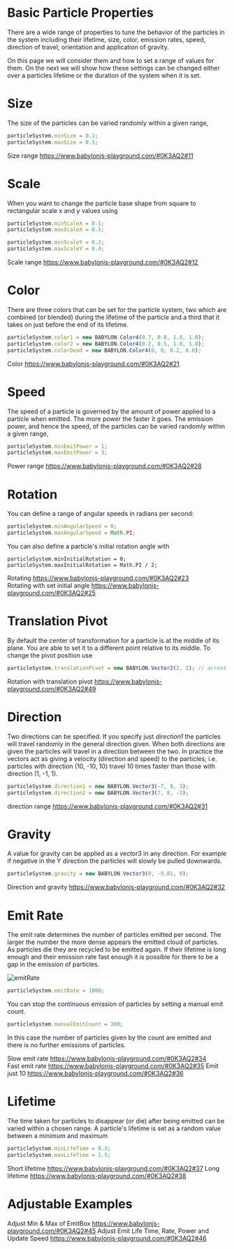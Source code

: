 # Basic Particle Properties
There are a wide range of properties to tune the behavior of the particles in the system including their lifetime, size, color, emission rates, speed, direction of travel, orientation and application of gravity.

On this page we will consider them and how to set a range of values for them. On the next we will show how these settings can be changed either over a particles lifetime or the duration of the system when it is set.


# Size
The size of the particles can be varied randomly within a given range,

```javascript
particleSystem.minSize = 0.1;
particleSystem.maxSize = 0.5;
```
Size range https://www.babylonjs-playground.com/#0K3AQ2#11

# Scale
When you want to change the particle base shape from square to rectangular scale x and y values using

```javascript
particleSystem.minScaleX = 0.1;
particleSystem.maxScaleX = 0.5;

particleSystem.minScaleY = 0.2;
particleSystem.maxScaleY = 0.4;
```

Scale range https://www.babylonjs-playground.com/#0K3AQ2#12

# Color
There are three colors that can be set for the particle system, two which are combined (or blended) during the lifetime of the particle and a third that it takes on just before the end of its lifetime. 

```javascript
particleSystem.color1 = new BABYLON.Color4(0.7, 0.8, 1.0, 1.0);
particleSystem.color2 = new BABYLON.Color4(0.2, 0.5, 1.0, 1.0);
particleSystem.colorDead = new BABYLON.Color4(0, 0, 0.2, 0.0);
```

Color https://www.babylonjs-playground.com/#0K3AQ2#21

# Speed
The speed of a particle is governed by the amount of power applied to a particle when emitted. The more power the faster it goes. The emission power, and hence the speed, of the particles can be varied randomly within a given range,

```javascript
particleSystem.minEmitPower = 1;
particleSystem.maxEmitPower = 3;
```
 
Power range https://www.babylonjs-playground.com/#0K3AQ2#28

# Rotation
You can define a range of angular speeds in radians per second:

```javascript
particleSystem.minAngularSpeed = 0;
particleSystem.maxAngularSpeed = Math.PI;
```

You can also define a particle's initial rotation angle with

```
particleSystem.minInitialRotation = 0;
particleSystem.maxInitialRotation = Math.PI / 2;
```

Rotating https://www.babylonjs-playground.com/#0K3AQ2#23  
Rotating with set initial angle https://www.babylonjs-playground.com/#0K3AQ2#25

# Translation Pivot

By default the center of transformation for a particle is at the middle of its plane. You are able to set it to a different point relative to its middle. To change the pivot position use

```javascript
particleSystem.translationPivot = new BABYLON.Vector2(2, 2); // across and up the containing plane
```

Rotation with translation pivot https://www.babylonjs-playground.com/#0K3AQ2#49

# Direction
Two directions can be specified. If you specify just *direction1* the particles will travel randomly in the general direction given. When both directions are given the particles will travel in a direction between the two. In practice the vectors act as giving a velocity (direction and speed) to the particles; i.e. particles with direction (10, -10, 10) travel 10 times faster than those with direction (1, -1, 1).

```javascript
particleSystem.direction1 = new BABYLON.Vector3(-7, 8, 3);
particleSystem.direction2 = new BABYLON.Vector3(7, 8, -3);
```

direction range https://www.babylonjs-playground.com/#0K3AQ2#31

# Gravity
A value for gravity can be applied as a vector3 in any direction. For example if negative in the Y direction the particles will slowly be pulled downwards.

```javascript
particleSystem.gravity = new BABYLON.Vector3(0, -9.81, 0);
```
Direction and gravity https://www.babylonjs-playground.com/#0K3AQ2#32
 
#  Emit Rate
The emit rate determines the number of particles emitted per second. The larger the number the more dense appears the emitted cloud of particles. As particles die they are recycled to be emitted again. If their lifetime is long enough and their emission rate fast enough it is possible for there to be a gap in the emission of particles. 

![emitRate](/img/how_to/Particles/12-3.png)

```javascript
particleSystem.emitRate = 1000;
```

You can stop the continuous emission of particles by setting a manual emit count.

```javascript
particleSystem.manualEmitCount = 300;
```

In this case the number of particles given by the count are emitted and there is no further emissions of particles.

Slow emit rate https://www.babylonjs-playground.com/#0K3AQ2#34  
Fast emit rate https://www.babylonjs-playground.com/#0K3AQ2#35
Emit just 10 https://www.babylonjs-playground.com/#0K3AQ2#36

# Lifetime
The time taken for particles to disappear (or die) after being emitted can be varied within a chosen range. A particle's lifetime is set as a random value between a minimum and maximum

```javascript
particleSystem.minLifeTime = 0.3;
particleSystem.maxLifeTime = 1.5;
```

Short lifetime https://www.babylonjs-playground.com/#0K3AQ2#37
Long lifetime https://www.babylonjs-playground.com/#0K3AQ2#38


# Adjustable Examples
Adjust Min & Max of EmitBox https://www.babylonjs-playground.com/#0K3AQ2#45
Adjust Emit Life Time, Rate, Power and Update Speed  https://www.babylonjs-playground.com/#0K3AQ2#46








